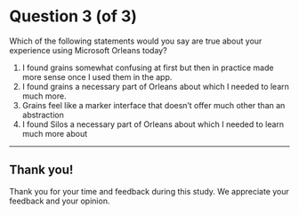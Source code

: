 # Question 3 (of 3)

Which of the following statements would you say are true about your experience using Microsoft Orleans today?

1. I found grains somewhat confusing at first but then in practice made more sense once I used them in the app.
2. I found grains a necessary part of Orleans about which I needed to learn much more. 
3. Grains feel like a marker interface that doesn’t offer much other than an abstraction
4. I found Silos a necessary part of Orleans about which I needed to learn much more about

---

## Thank you!

Thank you for your time and feedback during this study. We appreciate your feedback and your opinion.